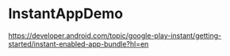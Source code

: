 # InstantAppDemo
https://developer.android.com/topic/google-play-instant/getting-started/instant-enabled-app-bundle?hl=en
